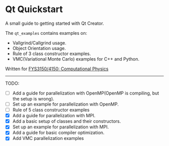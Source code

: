 # Qt Quickstart

A small guide to getting started with Qt Creator.

The `qt_examples` contains examples on:
* Vallgrind/Callgrind usage.
* Object Orientation usage.
* Rule of 3 class constructor examples.
* VMC(Variational Monte Carlo) examples for C++ and Python.

Written for [FYS3150/4150: Computational Physics](https://github.com/CompPhysics/ComputationalPhysics)

---

TODO:
- [ ] Add a guide for parallelization with OpenMP(OpenMP is compiling, but the setup is wrong).
- [ ] Set up an example for parallelization with OpenMP.
- [ ] Rule of 5 class constructor examples
- [x] Add a guide for parallelization with MPI.
- [x] Add a basic setup of classes and their constructors.
- [x] Set up an example for parallelization with MPI.
- [x] Add a guide for basic compiler optimization.
- [x] Add VMC parallelization examples